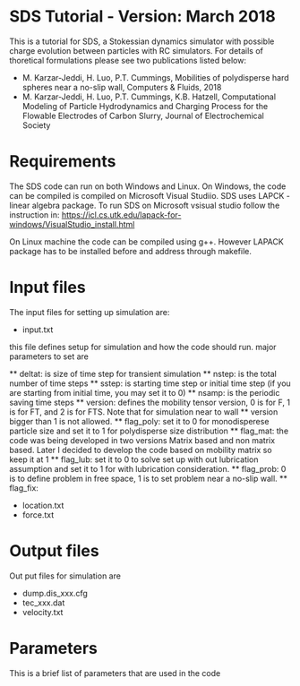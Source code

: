 # SDS Tutorial - Version: March 2018 
This is a tutorial for SDS, a Stokessian dynamics simulator with possible charge evolution between particles with RC simulators. For details of thoretical formulations please see two publications listed below:

- M. Karzar-Jeddi, H. Luo, P.T. Cummings, Mobilities of polydisperse hard spheres near a no-slip wall, Computers & Fluids, 2018
- M. Karzar-Jeddi, H. Luo, P.T. Cummings, K.B. Hatzell, Computational Modeling of Particle Hydrodynamics and Charging Process for the Flowable Electrodes of Carbon Slurry, Journal of Electrochemical Society


# Requirements

The SDS code can run on both Windows and Linux. On Windows, the code can be compiled is compiled on Microsoft Visual Studiio. SDS uses LAPCK - linear algebra package. To run SDS on Microsoft vsisual studio follow the instruction in:
https://icl.cs.utk.edu/lapack-for-windows/VisualStudio_install.html

On Linux machine the code can be compiled using g++. However LAPACK package has to be installed before and address through makefile.

# Input files

The input files for setting up simulation are:
- input.txt

this file defines setup for simulation and how the code should run. major parameters to set are 

** deltat: is size of time step for transient simulation
** nstep: is the total number of time steps
** sstep: is starting time step or initial time step (if you are starting from initial time, you may set it to 0)
** nsamp: is the periodic saving time steps
** version: defines the mobility tensor version, 0 is for F, 1 is for FT, and 2 is for FTS. Note that for simulation near to wall ** version bigger than 1 is not allowed.
** flag_poly: set it to 0 for monodisperese particle size and set it to 1 for polydisperse size distribution
** flag_mat: the code was being developed in two versions Matrix based and non matrix based. Later I decided to develop the code based on mobility matrix so keep it at 1
** flag_lub: set it to 0 to solve set up with out lubrication assumption and set it to 1 for with lubrication consideration.
** flag_prob: 0 is to define problem in free space, 1 is to set problem near a no-slip wall.
** flag_fix: 

- location.txt
- force.txt


# Output files

Out put files for simulation are 
- dump.dis_xxx.cfg
- tec_xxx.dat
- velocity.txt


# Parameters
This is a brief list of parameters that are used in the code
